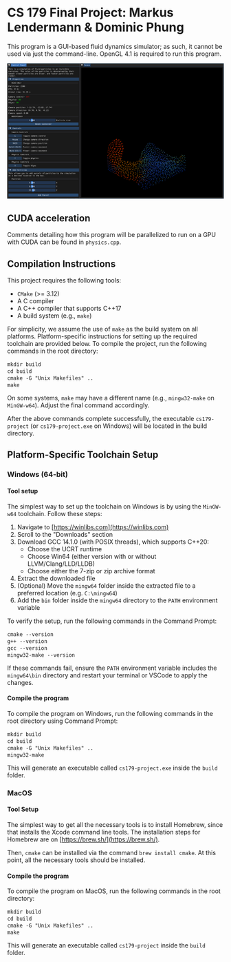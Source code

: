 # CS 179 Final Project: Markus Lendermann & Dominic Phung

This program is a GUI-based fluid dynamics simulator; as such, it cannot be used via just the command-line. OpenGL 4.1 is required to run this program.

<img src="assets/demo.png" width="1000"/>

## CUDA acceleration
Comments detailing how this program will be parallelized to run on a GPU with CUDA can be found in `physics.cpp`.

## Compilation Instructions

This project requires the following tools:

- `CMake` (>= 3.12)
- A C compiler
- A C++ compiler that supports C++17
- A build system (e.g., `make`)

For simplicity, we assume the use of `make` as the build system on all platforms. Platform-specific instructions for setting up the required toolchain are provided below. To compile the project, run the following commands in the root directory:

```
mkdir build
cd build
cmake -G "Unix Makefiles" ..
make
```
On some systems, `make` may have a different name (e.g., `mingw32-make` on `MinGW-w64`). Adjust the final command accordingly.

After the above commands complete successfully, the executable `cs179-project` (or `cs179-project.exe` on Windows) will be located in the build directory.

## Platform-Specific Toolchain Setup

### Windows (64-bit)

#### Tool setup
The simplest way to set up the toolchain on Windows is by using the `MinGW-w64` toolchain. Follow these steps:

1. Navigate to [https://winlibs.com](https://winlibs.com)
2. Scroll to the "Downloads" section
3. Download GCC 14.1.0 (with POSIX threads), which supports C++20:
    - Choose the UCRT runtime
    - Choose Win64 (either version with or without LLVM/Clang/LLD/LLDB)
    - Choose either the 7-zip or zip archive format
4. Extract the downloaded file
5. (Optional) Move the `mingw64` folder inside the extracted file to a preferred location (e.g. `C:\mingw64`)
6. Add the `bin` folder inside the `mingw64` directory to the `PATH` environment variable

To verify the setup, run the following commands in the Command Prompt:
```
cmake --version
g++ --version
gcc --version
mingw32-make --version
```

If these commands fail, ensure the `PATH` environment variable includes the `mingw64\bin` directory and restart your terminal or VSCode to apply the changes.

#### Compile the program
To compile the program on Windows, run the following commands in the root directory using Command Prompt:

```
mkdir build
cd build
cmake -G "Unix Makefiles" ..
mingw32-make
```

This will generate an executable called `cs179-project.exe` inside the `build` folder.


### MacOS

#### Tool Setup

The simplest way to get all the necessary tools is to install Homebrew, since that installs the Xcode command line tools. The installation steps for Homebrew are on [https://brew.sh/](https://brew.sh/).

Then, `cmake` can be installed via the command `brew install cmake`. At this point, all the necessary tools should be installed.

#### Compile the program

To compile the program on MacOS, run the following commands in the root directory:

```
mkdir build
cd build
cmake -G "Unix Makefiles" ..
make
```

This will generate an executable called `cs179-project` inside the `build` folder.